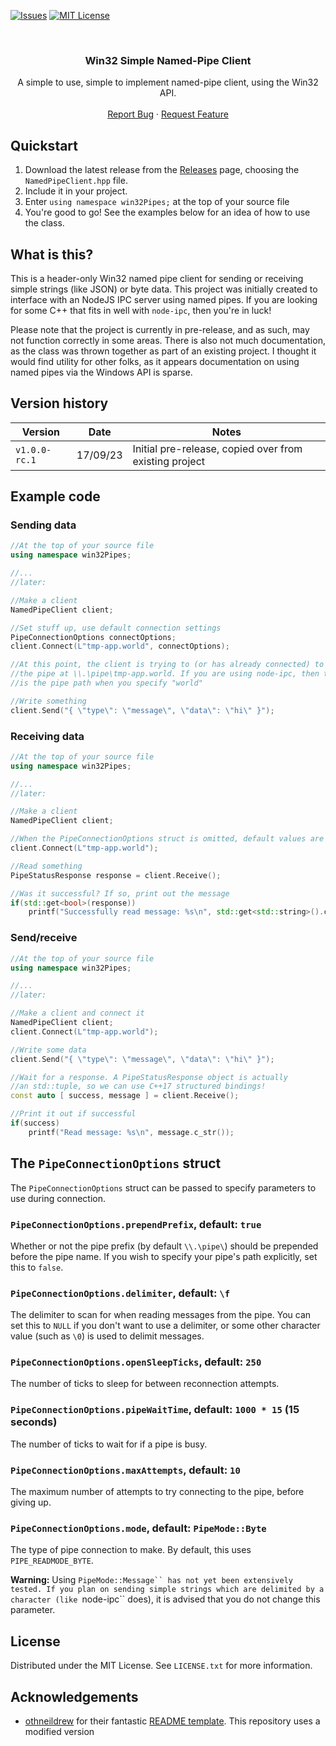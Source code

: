<!-- Copied from: -->
<!-- https://github.com/othneildrew/Best-README-Template/blob/master/BLANK_README.md -->

[![Issues][issues-shield]][issues-url]
[![MIT License][license-shield]][license-url]

<br/>
<div align="center">
<h3 align="center">Win32 Simple Named-Pipe Client</h3>

  <p align="center">
    A simple to use, simple to implement named-pipe client, using the Win32 API.
    <br />
    <br />
    <a href="https://github.com/blewert/win32-simple-named-pipe-client/issues">Report Bug</a>
    ·
    <a href="https://github.com/blewert/win32-simple-named-pipe-client/issues">Request Feature</a>
  </p>
</div>

## Quickstart
1. Download the latest release from the [Releases](https://github.com/blewert/win32-simple-named-pipe-client/releases) page, choosing the `NamedPipeClient.hpp` file.
2. Include it in your project.
3. Enter `using namespace win32Pipes;` at the top of your source file
4. You're good to go! See the examples below for an idea of how to use the class.

## What is this?
This is a header-only Win32 named pipe client for sending or receiving simple strings (like JSON) or byte data. This project was initially created to interface with an NodeJS IPC server using named pipes. If you are looking for some C++ that fits in well with `node-ipc`, then you're in luck!

Please note that the project is currently in pre-release, and as such, may not function correctly in some areas. There is also not much documentation, as the class was thrown together as part of an existing project. I thought it would find utility for other folks, as it appears documentation on using named pipes via the Windows API is sparse.

## Version history
| Version | Date | Notes |
|---------|------|-------|
| `v1.0.0-rc.1` | 17/09/23 | Initial pre-release, copied over from existing project |

## Example code
### Sending data
```cpp
//At the top of your source file
using namespace win32Pipes;

//...
//later:

//Make a client
NamedPipeClient client;

//Set stuff up, use default connection settings 
PipeConnectionOptions connectOptions;
client.Connect(L"tmp-app.world", connectOptions);

//At this point, the client is trying to (or has already connected) to 
//the pipe at \\.\pipe\tmp-app.world. If you are using node-ipc, then this
//is the pipe path when you specify "world"

//Write something
client.Send("{ \"type\": \"message\", \"data\": \"hi\" }");
```

### Receiving data
```cpp
//At the top of your source file
using namespace win32Pipes;

//...
//later:

//Make a client
NamedPipeClient client;

//When the PipeConnectionOptions struct is omitted, default values are loaded instead
client.Connect(L"tmp-app.world");

//Read something
PipeStatusResponse response = client.Receive();

//Was it successful? If so, print out the message
if(std::get<bool>(response))
    printf("Successfully read message: %s\n", std::get<std::string>().c_str());
```

### Send/receive
```cpp
//At the top of your source file
using namespace win32Pipes;

//...
//later:

//Make a client and connect it
NamedPipeClient client;
client.Connect(L"tmp-app.world");

//Write some data
client.Send("{ \"type\": \"message\", \"data\": \"hi\" }");

//Wait for a response. A PipeStatusResponse object is actually
//an std::tuple, so we can use C++17 structured bindings!
const auto [ success, message ] = client.Receive();

//Print it out if successful
if(success)
    printf("Read message: %s\n", message.c_str());
```

## The `PipeConnectionOptions` struct
The `PipeConnectionOptions` struct can be passed to specify parameters to use during connection.

### `PipeConnectionOptions.prependPrefix`, default: `true`
Whether or not the pipe prefix (by default `\\.\pipe\`) should be prepended before the pipe name. If you wish to specify your pipe's path explicitly, set this to `false`.


### `PipeConnectionOptions.delimiter`, default: `\f`
The delimiter to scan for when reading messages from the pipe. You can set this to `NULL` if you don't want to use a delimiter, or some other character value (such as `\0`) is used to delimit messages.

### `PipeConnectionOptions.openSleepTicks`, default: `250`
The number of ticks to sleep for between reconnection attempts.

### `PipeConnectionOptions.pipeWaitTime`, default: `1000 * 15` (15 seconds)
The number of ticks to wait for if a pipe is busy.

### `PipeConnectionOptions.maxAttempts`, default: `10`
The maximum number of attempts to try connecting to the pipe, before giving up.

### `PipeConnectionOptions.mode`, default: `PipeMode::Byte`
The type of pipe connection to make. By default, this uses `PIPE_READMODE_BYTE`.

**Warning:** Using `PipeMode::Message`` has not yet been extensively tested. If you plan on sending simple strings which are delimited by a character (like `node-ipc`` does), it is advised that you do not change this parameter.

## License
Distributed under the MIT License. See `LICENSE.txt` for more information.

## Acknowledgements
* [othneildrew](https://raw.githubusercontent.com/othneildrew) for their fantastic [README template](https://raw.githubusercontent.com/othneildrew/Best-README-Template/). This repository uses a modified version

<!-- Copied from: -->
<!-- https://github.com/othneildrew/Best-README-Template/blob/master/BLANK_README.md -->

<!-- MARKDOWN LINKS & IMAGES -->
<!-- https://www.markdownguide.org/basic-syntax/#reference-style-links -->
[contributors-shield]: https://img.shields.io/github/contributors/blewert/win32-simple-named-pipe-client.svg?style=for-the-badge
[contributors-url]: https://github.com/blewert/win32-simple-named-pipe-client/graphs/contributors
[forks-shield]: https://img.shields.io/github/forks/blewert/win32-simple-named-pipe-client.svg?style=for-the-badge
[forks-url]: https://github.com/blewert/win32-simple-named-pipe-client/network/members
[stars-shield]: https://img.shields.io/github/stars/blewert/win32-simple-named-pipe-client.svg?style=for-the-badge
[stars-url]: https://github.com/blewert/win32-simple-named-pipe-client/stargazers
[issues-shield]: https://img.shields.io/github/issues/blewert/win32-simple-named-pipe-client.svg?style=for-the-badge
[issues-url]: https://github.com/blewert/win32-simple-named-pipe-client/issues
[license-shield]: https://img.shields.io/github/license/blewert/win32-simple-named-pipe-client.svg?style=for-the-badge
[license-url]: https://github.com/blewert/win32-simple-named-pipe-client/blob/master/LICENSE.txt
[linkedin-shield]: https://img.shields.io/badge/-LinkedIn-black.svg?style=for-the-badge&logo=linkedin&colorB=555
[linkedin-url]: https://linkedin.com/in/linkedin_username
[product-screenshot]: images/screenshot.png
[Next.js]: https://img.shields.io/badge/next.js-000000?style=for-the-badge&logo=nextdotjs&logoColor=white
[Next-url]: https://nextjs.org/
[React.js]: https://img.shields.io/badge/React-20232A?style=for-the-badge&logo=react&logoColor=61DAFB
[React-url]: https://reactjs.org/
[Vue.js]: https://img.shields.io/badge/Vue.js-35495E?style=for-the-badge&logo=vuedotjs&logoColor=4FC08D
[Vue-url]: https://vuejs.org/
[Angular.io]: https://img.shields.io/badge/Angular-DD0031?style=for-the-badge&logo=angular&logoColor=white
[Angular-url]: https://angular.io/
[Svelte.dev]: https://img.shields.io/badge/Svelte-4A4A55?style=for-the-badge&logo=svelte&logoColor=FF3E00
[Svelte-url]: https://svelte.dev/
[Laravel.com]: https://img.shields.io/badge/Laravel-FF2D20?style=for-the-badge&logo=laravel&logoColor=white
[Laravel-url]: https://laravel.com
[Bootstrap.com]: https://img.shields.io/badge/Bootstrap-563D7C?style=for-the-badge&logo=bootstrap&logoColor=white
[Bootstrap-url]: https://getbootstrap.com
[JQuery.com]: https://img.shields.io/badge/jQuery-0769AD?style=for-the-badge&logo=jquery&logoColor=white
[JQuery-url]: https://jquery.com 
